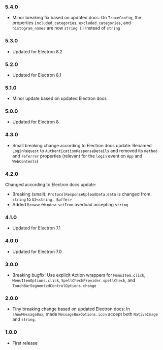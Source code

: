 ### 5.4.0

* Minor breaking fix based on updated docs: On `TraceConfig`, the properties `included_categories`, `excluded_categories`, and `histogram_names` are now `string []` instead of `string `

### 5.3.0

* Updated for Electron 8.2

### 5.2.0

* Updated for Electron 8.1

### 5.1.0

* Minor update based on updated Electron docs

### 5.0.0

* Updated for Electron 8

### 4.3.0

* Small breaking change according to Electron docs update: Renamed `LoginRequest` to `AuthenticationResponseDetails` and removed its `method` and `referrer` properties  (relevant for the `login` event on `App` and `WebContents`)

### 4.2.0

Changed according to Electron docs update:
 - Breaking (small): `ProtocolResponseUploadData.data` is changed from `string` to `U2<string, Buffer>`
 - Added `BrowserWindow.setIcon` overload accepting `string`

### 4.1.0

* Updated for Electron 7.1

### 4.0.0

* Updated for Electron 7.0

### 3.0.0

* Breaking bugfix: Use explicit Action wrappers for `MenuItem.click`, `MenuItemOptions.click`, `SpellCheckProvider.spellCheck`, and `TouchBarSegmentedControlOptions.change`

### 2.0.0

* Tiny breaking change based on updated Electron docs: In `showMessageBox`, made `MessageBoxOptions.icon` accept both `NativeImage` and `string`.


### 1.0.0

* First release
